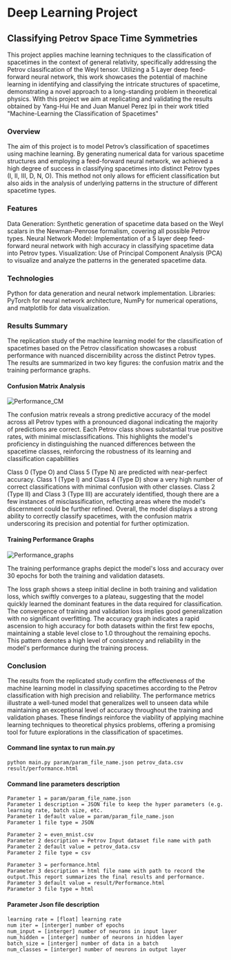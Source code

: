 # Deep Learning Project 
## Classifying Petrov Space Time Symmetries

This project applies machine learning techniques to the classification of spacetimes in the context of general relativity, specifically addressing the Petrov classification of the Weyl tensor. Utilizing a 5 Layer deep feed-forward neural network, this work showcases the potential of machine learning in identifying and classifying the intricate structures of spacetime, demonstrating a novel approach to a long-standing problem in theoretical physics. With this project we aim at replicating and validating the results obtained by Yang-Hui He and Juan Manuel Perez Ipi in their work titled "Machine-Learning the Classification of Spacetimes"

### Overview
The aim of this project is to model Petrov’s classification of spacetimes using machine learning. By generating numerical data for various spacetime structures and employing a feed-forward neural network, we achieved a high degree of success in classifying spacetimes into distinct Petrov types (I, II, III, D, N, O). This method not only allows for efficient classification but also aids in the analysis of underlying patterns in the structure of different spacetime types.

### Features
Data Generation: Synthetic generation of spacetime data based on the Weyl scalars in the Newman-Penrose formalism, covering all possible Petrov types.
Neural Network Model: Implementation of a 5 layer deep feed-forward neural network with high accuracy in classifying spacetime data into Petrov types.
Visualization: Use of Principal Component Analysis (PCA) to visualize and analyze the patterns in the generated spacetime data.

### Technologies
Python for data generation and neural network implementation.
Libraries: PyTorch for neural network architecture, NumPy for numerical operations, and matplotlib for data visualization.

### Results Summary
The replication study of the machine learning model for the classification of spacetimes based on the Petrov classification showcases a robust performance with nuanced discernibility across the distinct Petrov types. The results are summarized in two key figures: the confusion matrix and the training performance graphs.

#### Confusion Matrix Analysis

![Performance_CM](https://github.com/SatvikVarshney/Deep-Learning-for-Spacetime-Classification/assets/114079530/c8b4f1f1-0910-4601-9f0f-985b58477f33)

The confusion matrix reveals a strong predictive accuracy of the model across all Petrov types with a pronounced diagonal indicating the majority of predictions are correct. Each Petrov class shows substantial true positive rates, with minimal misclassifications. This highlights the model's proficiency in distinguishing the nuanced differences between the spacetime classes, reinforcing the robustness of its learning and classification capabilities

Class 0 (Type O) and Class 5 (Type N) are predicted with near-perfect accuracy.
Class 1 (Type I) and Class 4 (Type D) show a very high number of correct classifications with minimal confusion with other classes.
Class 2 (Type II) and Class 3 (Type III) are accurately identified, though there are a few instances of misclassification, reflecting areas where the model's discernment could be further refined.
Overall, the model displays a strong ability to correctly classify spacetimes, with the confusion matrix underscoring its precision and potential for further optimization.

#### Training Performance Graphs

![Performance_graphs](https://github.com/SatvikVarshney/Deep-Learning-for-Spacetime-Classification/assets/114079530/7b1f9cb6-8443-4044-975e-f95c424b5746)

The training performance graphs depict the model's loss and accuracy over 30 epochs for both the training and validation datasets.

The loss graph shows a steep initial decline in both training and validation loss, which swiftly converges to a plateau, suggesting that the model quickly learned the dominant features in the data required for classification. The convergence of training and validation loss implies good generalization with no significant overfitting.
The accuracy graph indicates a rapid ascension to high accuracy for both datasets within the first few epochs, maintaining a stable level close to 1.0 throughout the remaining epochs. This pattern denotes a high level of consistency and reliability in the model's performance during the training process.

### Conclusion

The results from the replicated study confirm the effectiveness of the machine learning model in classifying spacetimes according to the Petrov classification with high precision and reliability. The performance metrics illustrate a well-tuned model that generalizes well to unseen data while maintaining an exceptional level of accuracy throughout the training and validation phases. These findings reinforce the viability of applying machine learning techniques to theoretical physics problems, offering a promising tool for future explorations in the classification of spacetimes.

#### Command line syntax to run main.py
```
python main.py param/param_file_name.json petrov_data.csv result/performance.html
```

#### Command line parameters description
```
Parameter 1 = param/param_file_name.json
Parameter 1 description = JSON file to keep the hyper parameters (e.g. learning rate, batch size, etc.
Parameter 1 default value = param/param_file_name.json
Parameter 1 file type = JSON

Parameter 2 = even_mnist.csv 
Parameter 2 description = Petrov Input dataset file name with path
Parameter 2 default value = petrov_data.csv
Parameter 2 file type = csv

Parameter 3 = performance.html
Parameter 3 description = html file name with path to record the output.This report summarizes the final results and performance.
Parameter 3 default value = result/Performance.html
Parameter 3 file type = html

```

#### Parameter Json file description
```
learning rate = [float] learning rate 
num iter = [interger] number of epochs
num_input = [interger] number of neurons in input layer
num_hidden = [interger] number of neurons in hidden layer
batch_size = [interger] number of data in a batch
num_classes = [interger] number of neurons in output layer
```



